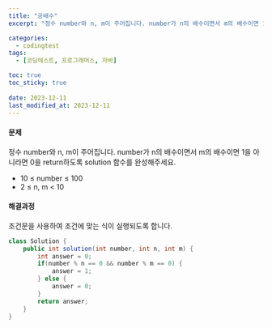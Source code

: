 ```yaml
---
title: "공배수"
excerpt: "정수 number와 n, m이 주어집니다. number가 n의 배수이면서 m의 배수이면 1을 아니라면 0을 return하도록 solution 함수를 완성해주세요."

categories:
  - codingtest
tags:
  - [코딩테스트, 프로그래머스, 자바]

toc: true
toc_sticky: true
 
date: 2023-12-11
last_modified_at: 2023-12-11
---
```


#### 문제
정수 number와 n, m이 주어집니다. number가 n의 배수이면서 m의 배수이면 1을 아니라면 0을 return하도록 solution 함수를 완성해주세요.

- 10 ≤ number ≤ 100
- 2 ≤ n, m < 10

#### 해결과정
조건문을 사용하여 조건에 맞는 식이 실행되도록 합니다.

```java
class Solution {
    public int solution(int number, int n, int m) {
        int answer = 0;
        if(number % n == 0 && number % m == 0) {
            answer = 1;
        } else {
            answer = 0;
        }
        return answer;
    }
}
```